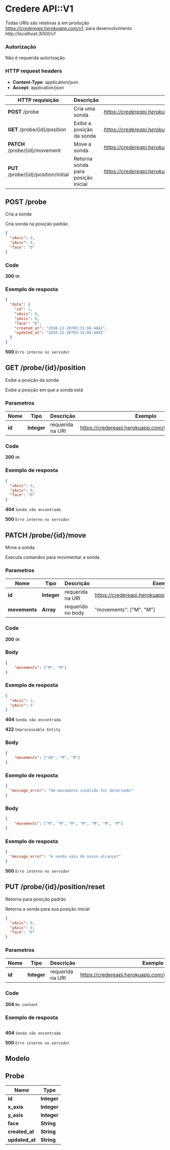 # Credere API::V1

Todas URIs são relativas à em produção *https://credereapi.herokuapp.com/v1*, para desenvolvimento *http://localhost:3000/v1*

### Autorização

Não é requerida autorização.

### HTTP request headers

 - **Content-Type**: application/json
 - **Accept**: application/json

HTTP requisição | Descrição | Exemplo
------------- | ------------- | -------------
**POST** /probe | Cria uma sonda | *https://credereapi.herokuapp.com/v1/probe*
**GET** /probe/{id}/position | Exibe a posição da sonda | *https://credereapi.herokuapp.com/v1/probe/1/position*
**PATCH** /probe/{id}/movement | Move a sonda | *https://credereapi.herokuapp.com/v1/probe/1/movement*
**PUT** /probe/{id}/position/initial | Retorna sonda para posição inicial | *https://credereapi.herokuapp.com/v1/probe/1/position/initial*


## **POST** /probe

Cria a sonda

Cria sonda na posição padrão
```json
{
  "xAxis": 0,
  "yAxix": 0,
  "face": "D"
}
```
### Code
**200** ```OK```
### Exemplo de resposta
```json
{
  "data": {
    "id": 1,
    "xAxis": 0,
    "yAxis": 0,
    "face": "D",
    "created_at": "2018-12-26T03:31:04.484Z",
    "updated_at": "2018-12-26T03:31:04.484Z"
  }
}
```
**500** ```Erro interno no servidor```

## **GET** /probe/{id}/position

Exibe a posição da sonda

Exibe a posição em que a sonda está

### Parametros

Nome | Tipo | Descrição | Exemplo
------------- | ------------- | ------------- | -------------
 **id** | **Integer** | requerida na URI | https://credereapi.herokuapp.com/v1/probe/1/position

### Code
**200** ```OK```
### Exemplo de resposta
```json
{
  "xAxis": 0,
  "yAxix": 0,
  "face": "D"
}
```
**404** ```Sonda não encontrada```

**500** ```Erro interno no servidor```

## **PATCH** /probe/{id}/move

Move a sonda

Executa comandos para movimentar a sonda

### Parametros

Nome | Tipo | Descrição | Exemplo
------------- | ------------- | ------------- | -------------
 **id** | **Integer** | requerida na URI | https://credereapi.herokuapp.com/v1/probe/1/movement
 **movements** | **Array** | requerido no body | "movements": ["M", "M"]

### Code
**200** ```OK```

### Body
```json
{
	"movements": ["M", "M"]
}
```
### Exemplo de resposta
```json
{
  "xAxis": 2,
  "yAxis": 0
}
```
**404** ```Sonda não encontrada```

**422** ```Unprocessable Entity```

### Body
```json
{
	"movements": ["GD", "M", "M"]
}
```

### Exemplo de resposta
```json
{
  "message_error": "Um movimento inválido foi detectado!"
}
```

### Body
```json
{
	"movements": ["M", "M", "M", "M", "M", "M", "M"]
}
```

### Exemplo de resposta
```json
{
  "message_error": "A sonda saiu do nosso alcançe!"
}
```

**500** ```Erro interno no servidor```

## **PUT** /probe/{id}/position/reset

Retorna para posição padrão

Retorna a sonda para sua posição inicial
```json
{
  "xAxis": 0,
  "yAxix": 0,
  "face": "D"
}
```

### Parametros

Nome | Tipo | Descrição | Exemplo
------------- | ------------- | ------------- | -------------
 **id** | **Integer** | requerida na URI | https://credereapi.herokuapp.com/v1/probe/1/position/initial


### Code
**204** ```No content```

### Exemplo de resposta
```

```
**404** ```Sonda não encontrada```

**500** ```Erro interno no servidor```

## Modelo

## Probe
Name | Type |
------------ | ------------- |
**id** | **Integer** |
**x_axis** | **Integer** |
**y_axis** | **Integer** |
**face** | **String** |
**created_at** | **String** |
**updated_at** | **String** |
